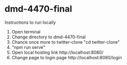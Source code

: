 # dmd-4470-final
Instructions to run locally
1. Open terminal
2. Change directory to dmd-4470-final
3. Chance once more to twitter-clone "cd twitter-clone"
4. "npm run serve"
5. Open local hosting link http://localhost:8080/
6. Change page to login page http://localhost:8080/login